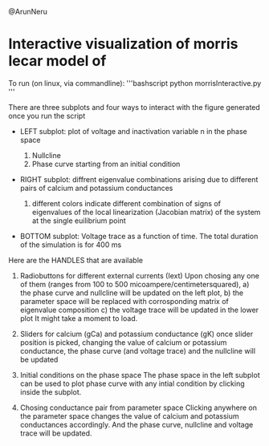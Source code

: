 @ArunNeru

# Interactive visualization of morris lecar model of 

To run (on linux, via commandline): 
'''bashscript
python morrisInteractive.py
'''

There are three subplots and four ways to interact with the figure generated once you run the script

- LEFT subplot: plot of voltage and inactivation variable n
 in the phase space
	1) Nullcline 
	2) Phase curve starting from an initial condition

- RIGHT subplot: diffrent eigenvalue combinations arising due to different pairs of calcium and potassium conductances
	1) different colors indicate different combination of signs of eigenvalues of the local linearization (Jacobian matrix) of the system at the single euilibrium point 
- BOTTOM subplot: Voltage trace as a function of time. The total duration of the simulation is for 400 ms

Here are the HANDLES that are available

1) Radiobuttons for different external currents (Iext)
	Upon chosing any one of them (ranges from 100 to 500 micoampere/centimetersquared), 
		a) the phase curve and nullcline will be updated on the left plot,
 		b) the parameter space will be replaced with corrosponding matrix of eigenvalue composition
		c) the voltage trace will be updated in the lower plot
It might take a moment to load. 

2) Sliders for calcium (gCa) and potassium conductance (gK)
once slider position is picked, changing the value of calcium or potassium conductance,
the phase curve (and voltage trace) and the nullcline will be updated

3) Initial conditions on the phase space
The phase space in the left subplot can be used to plot phase curve with any intial condition by clicking inside the subplot.

4) Chosing conductance pair from parameter space
Clicking anywhere on the parameter space changes the value of calcium and potassium conductances accordingly.
And the phase curve, nullcline and voltage trace will be updated.


